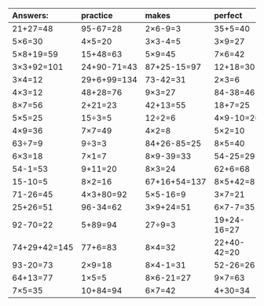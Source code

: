 | Answers: | practice | makes | perfect | ! |
| :--- | :--- | :--- | :--- | :--- |
| 21+27=48 | 95-67=28 | 2×6-9=3 | 35+5=40 | 60-13=47 | 
| 5×6=30 | 4×5=20 | 3×3-4=5 | 3×9=27 | 9×9=81 | 
| 5×8+19=59 | 15+48=63 | 5×9=45 | 7×6=42 | 6×9=54 | 
| 3×3+92=101 | 24+90-71=43 | 87+25-15=97 | 12+18=30 | 4×8=32 | 
| 3×4=12 | 29+6+99=134 | 73-42=31 | 2×3=6 | 9×9+62=143 | 
| 4×3=12 | 48+28=76 | 9×3=27 | 84-38=46 | 51+50+82=183 | 
| 8×7=56 | 2+21=23 | 42+13=55 | 18+7=25 | 4×7=28 | 
| 5×5=25 | 15÷3=5 | 12÷2=6 | 4×9-10=26 | 30÷6=5 | 
| 4×9=36 | 7×7=49 | 4×2=8 | 5×2=10 | 4×4=16 | 
| 63÷7=9 | 9÷3=3 | 84+26-85=25 | 8×5=40 | 3×6=18 | 
| 6×3=18 | 7×1=7 | 8×9-39=33 | 54-25=29 | 8×6+53=101 | 
| 54-1=53 | 9+11=20 | 8×3=24 | 62+6=68 | 70+17-87=0 | 
| 15-10=5 | 8×2=16 | 67+16+54=137 | 8×5+42=82 | 5×4+29=49 | 
| 71-26=45 | 4×3+80=92 | 5×5-16=9 | 3×7=21 | 2×4-2=6 | 
| 25+26=51 | 96-34=62 | 3×9+24=51 | 6×7-7=35 | 2×7+87=101 | 
| 92-70=22 | 5+89=94 | 27÷9=3 | 19+24-16=27 | 15+19=34 | 
| 74+29+42=145 | 77+6=83 | 8×4=32 | 22+40-42=20 | 2×2=4 | 
| 93-20=73 | 2×9=18 | 8×4-1=31 | 52-26=26 | 5×7=35 | 
| 64+13=77 | 1×5=5 | 8×6-21=27 | 9×7=63 | 5×8=40 | 
| 7×5=35 | 10+84=94 | 6×7=42 | 4+30=34 | 40+43+81=164 | 
